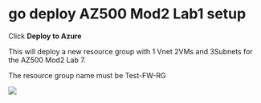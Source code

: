 # go deploy AZ500 Mod2 Lab1 setup

Click **Deploy to Azure**
 
 
 This will deploy a new resource group with 1 Vnet 2VMs and 3Subnets for the AZ500 Mod2 Lab 7.

The resource group name must be Test-FW-RG
 
<a href="https://portal.azure.com/#create/Microsoft.Template/uri/https%3A%2F%2Fraw.githubusercontent.com%2FGoDeploy%2FAZ500%2Fmaster%2FAZ500%20Mod2%20Lab%207%2Ftemplate.json
" target="_blank">
    <img src="http://azuredeploy.net/deploybutton.png"/>
</a>
